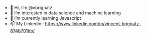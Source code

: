 - 👋 Hi, I’m @vbrignatz
- 👀 I’m interested in data science and machine learning
- 🌱 I’m currently learning Javascript
- 📫 My Linkedin : https://www.linkedin.com/in/vincent-brignatz-874b701bb/

<!---
vbrignatz/vbrignatz is a ✨ special ✨ repository because its `README.md` (this file) appears on your GitHub profile.
You can click the Preview link to take a look at your changes.
--->
